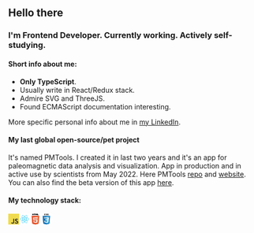 ## Hello there

### I'm Frontend Developer. Currently working. Actively self-studying. 

#### Short info about me:
* **Only TypeScript**. 
* Usually write in React/Redux stack. 
* Admire SVG and ThreeJS. 
* Found ECMAScript documentation interesting. 

More specific personal info about me in [my LinkedIn](https://www.linkedin.com/in/i1948374/). 

#### My last global open-source/pet project

It's named PMTools. I created it in last two years and it's an app for paleomagnetic data analysis and visualization. App in production and in active use by scientists from May 2022. Here  PMTools [repo](https://github.com/I194/PMTools_2.0) and [website](https://pmtools.ru/). You can also find the beta version of this app [here](https://github.com/I194/PMTools).

#### My technology stack: 

<img src="https://user-images.githubusercontent.com/49840874/140045512-c932b25d-dc6f-448f-8b88-67b0f8bb6251.png" alt="" height="22"/><img src="https://raw.githubusercontent.com/github/explore/80688e429a7d4ef2fca1e82350fe8e3517d3494d/topics/javascript/javascript.png" alt="" height="22"/><img src="https://raw.githubusercontent.com/github/explore/80688e429a7d4ef2fca1e82350fe8e3517d3494d/topics/react/react.png" alt="" height="22"/><img src="https://raw.githubusercontent.com/github/explore/80688e429a7d4ef2fca1e82350fe8e3517d3494d/topics/html/html.png" alt="" height="22"/><img src="https://raw.githubusercontent.com/github/explore/80688e429a7d4ef2fca1e82350fe8e3517d3494d/topics/css/css.png" alt="" height="22"/><img src="https://avatars.githubusercontent.com/u/13409222?s=200&v=4" alt="" height="22"/> <img src="https://avatars.githubusercontent.com/u/15981345?s=200&v=4" alt="" height="22"/><img src="https://avatars.githubusercontent.com/u/1525981?s=200&v=4" alt="" height="22"/>

<img src="https://www.codewars.com/users/I194/badges/small" alt=""/>
